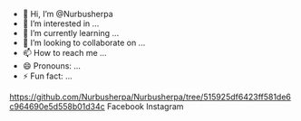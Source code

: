 - 👋 Hi, I’m @Nurbusherpa
- 👀 I’m interested in ...
- 🌱 I’m currently learning ...
- 💞️ I’m looking to collaborate on ...
- 📫 How to reach me ...
- 😄 Pronouns: ...
- ⚡ Fun fact: ...

<!---
Nurbusherpa/Nurbusherpa is a ✨ special ✨ repository because its `README.md` (this file) appears on your GitHub profile.
You can click the Preview link to take a look at your changes.
--->
https://github.com/Nurbusherpa/Nurbusherpa/tree/515925df6423ff581de6c964690e5d558b01d34c
Facebook 
Instagram 
